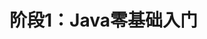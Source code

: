 <!--
 * @Description:
 * @Author: neozhang
 * @Date: 2022-04-09 22:55:15
 * @LastEditors: neozhang
 * @LastEditTime: 2022-04-10 00:03:51
-->
# 阶段1：Java零基础入门  
